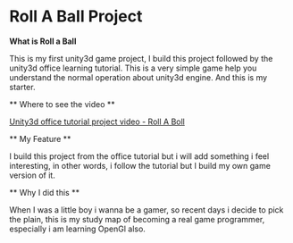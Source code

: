 # Roll A Ball Project

__What is Roll a Ball__

This is my first unity3d game project, I build this project followed by the unity3d office learning tutorial.
This is a very simple game help you understand the normal operation about unity3d engine. And this is my starter.

** Where to see the video **

[Unity3d office tutorial project video - Roll A Boll](https://unity3d.com/learn/tutorials/projects/roll-ball-tutorial)

** My Feature **

I build this project from the office tutorial but i will add something i feel interesting, in other words, i follow the 
tutorial but I build my own game version of it.

** Why I did this **

When I was a little boy i wanna be a gamer, so recent days i decide to pick the plain, this is my study map of
becoming a real game programmer, especially i am learning OpenGl also.